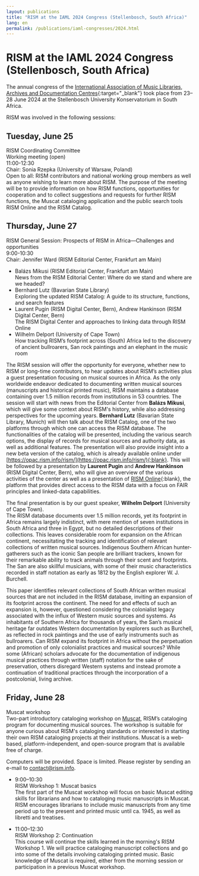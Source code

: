 ```yaml
---
layout: publications
title: "RISM at the IAML 2024 Congress (Stellenbosch, South Africa)"
lang: en
permalink: /publications/iaml-congresses/2024.html
---
```


# RISM at the IAML 2024 Congress (Stellenbosch, South Africa)  

The annual congress of the [International Association of Music Libraries, Archives and Documentation Centres](https://iaml2024.sun.ac.za/){:target="_blank"} took place from 23–28 June 2024 at the Stellenbosch University Konservatorium in South Africa.

RISM was involved in the following sessions:  

## Tuesday, June 25  
RISM Coordinating Committee  
Working meeting (open)  
11:00-12:30   
Chair: Sonia Rzepka (University of Warsaw, Poland)  
Open to all: RISM contributors and national working group members as well as anyone wishing to learn more about RISM. The purpose of the meeting will be to provide information on how RISM functions, opportunities for cooperation and to collect suggestions and requests for further RISM functions, the Muscat cataloging application and the public search tools RISM Online and the RISM Catalog.

## Thursday, June 27
RISM General Session: Prospects of RISM in Africa—Challenges and opportunities  
9:00-10:30   
Chair: Jennifer Ward (RISM Editorial Center, Frankfurt am Main)  

- Balázs Mikusi (RISM Editorial Center, Frankfurt am Main)  
News from the RISM Editorial Center: Where do we stand and where are we headed?   
- Bernhard Lutz (Bavarian State Library)  
Exploring the updated RISM Catalog: A guide to its structure, functions, and search features  
- Laurent Pugin (RISM Digital Center, Bern), Andrew Hankinson (RISM Digital Center, Bern)   
The RISM Digital Center and approaches to linking data through RISM Online
- Wilhelm Delport (University of Cape Town)  
How tracking RISM’s footprint across (South) Africa led to the discovery of ancient bullroarers, San rock paintings and an elephant in the music room

The RISM session will offer the opportunity for everyone, whether new to RISM or long-time contributors, to hear updates about RISM’s activities plus a guest presentation focusing on musical sources in Africa. As the only worldwide endeavor dedicated to documenting written musical sources (manuscripts and historical printed music), RISM maintains a database containing over 1.5 million records from institutions in 53 countries. The session will start with news from the Editorial Center from **Balázs Mikusi**, which will give some context about RISM's history, while also addressing perspectives for the upcoming years. **Bernhard Lutz** (Bavarian State Library, Munich) will then talk about the RISM Catalog, one of the two platforms through which one can access the RISM database. The functionalities of the catalog will be presented, including the various search options, the display of records for musical sources and authority data, as well as additional features. The presentation will also provide insight into a new beta version of the catalog, which is already available online under [https://opac.rism.info/rism/](https://opac.rism.info/rism/){:blank}. This will be followed by a presentation by **Laurent Pugin** and **Andrew Hankinson** (RISM Digital Center, Bern), who will give an overview of the various activities of the center as well as a presentation of [RISM Online](https://rism.online){:blank}, the platform that provides direct access to the RISM data with a focus on FAIR principles and linked-data capabilities.  

The final presentation is by our guest speaker, **Wilhelm Delport** (University of Cape Town).   
The RISM database documents over 1.5 million records, yet its footprint in Africa remains largely indistinct, with mere mention of seven institutions in South Africa and three in Egypt, but no detailed descriptions of their collections. This leaves considerable room for expansion on the African continent, necessitating the tracking and identification of relevant collections of written musical sources. Indigenous Southern African hunter-gatherers such as the iconic San people are brilliant trackers, known for their remarkable ability to track animals through their scent and footprints. The San are also skillful musicians, with some of their music characteristics recorded in staff notation as early as 1812 by the English explorer W. J. Burchell.  

This paper identifies relevant collections of South African written musical sources that are not included in the RISM database, inviting an expansion of its footprint across the continent. The need for and effects of such an expansion is, however, questioned considering the colonialist legacy associated with the influx of Western music sources and systems. As inhabitants of Southern Africa for thousands of years, the San’s musical heritage far outdates Western documentation by explorers such as Burchell, as reflected in rock paintings and the use of early instruments such as bullroarers. Can RISM expand its footprint in Africa without the perpetuation and promotion of only colonialist practices and musical sources? While some (African) scholars advocate for the documentation of indigenous musical practices through written (staff) notation for the sake of preservation, others disregard Western systems and instead promote a continuation of traditional practices through the incorporation of a postcolonial, living archive.


## Friday, June 28    

Muscat workshop  
Two-part introductory cataloging workshop on [Muscat](/community/muscat.html), RISM’s cataloging program for documenting musical sources. The workshop is suitable for anyone curious about RISM's cataloging standards or interested in starting their own RISM cataloging projects at their institutions. Muscat is a web-based, platform-independent, and open-source program that is available free of charge.  

Computers will be provided. Space is limited. Please register by sending an e-mail to [contact@rism.info](mailto:contact@rism.info).  

- 9:00–10:30         
RISM Workshop 1: Muscat basics   
The first part of the Muscat workshop will focus on basic Muscat editing skills for librarians and how to cataloging music manuscripts in Muscat. RISM encourages librarians to include music manuscripts from any time period up to the present and printed music until ca. 1945, as well as libretti and treatises.   

- 11:00–12:30   
RISM Workshop 2: Continuation  
This course will continue the skills learned in the morning's RISM Workshop 1. We will practice cataloging manuscript collections and go into some of the details involving cataloging printed music. Basic knowledge of Muscat is required, either from the morning session or participation in a previous Muscat workshop.
